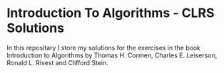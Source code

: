 # Introduction To Algorithms - CLRS Solutions

In this repositary I store my solutions for the exercises in the book Introduction to Algorithms by Thomas H. Cormen, Charles E. Leiserson, Ronald L. Rivest and Clifford Stein.
